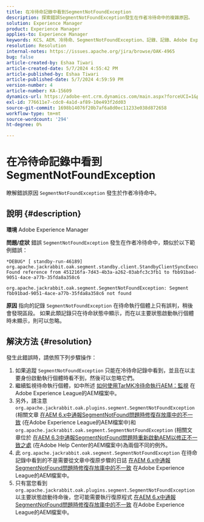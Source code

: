 ```yaml
---
title: 在冷待命記錄中看到SegmentNotFoundException
description: 探索錯誤SegmentNotFoundException發生在作者冷待命中的複雜原因。
solution: Experience Manager
product: Experience Manager
applies-to: Experience Manager
keywords: KCS、AEM、冷待命、SegmentNotFoundException、記錄、記錄、Adobe Experience Manager
resolution: Resolution
internal-notes: https://issues.apache.org/jira/browse/OAK-4965
bug: false
article-created-by: Eshaa Tiwari
article-created-date: 5/7/2024 4:55:42 PM
article-published-by: Eshaa Tiwari
article-published-date: 5/7/2024 4:59:59 PM
version-number: 4
article-number: KA-15609
dynamics-url: https://adobe-ent.crm.dynamics.com/main.aspx?forceUCI=1&pagetype=entityrecord&etn=knowledgearticle&id=a54c5aa3-920c-ef11-9f8a-6045bd006793
exl-id: 776611e7-cdc0-4a1d-af89-10e493f2dd03
source-git-commit: 1698b14076f20b7af6a8d0ec11233e038d872658
workflow-type: tm+mt
source-wordcount: '294'
ht-degree: 0%

---
```


# 在冷待命記錄中看到SegmentNotFoundException


瞭解錯誤原因 `SegmentNotFoundException` 發生於作者冷待命中。

## 說明 {#description}


<b>環境</b>
Adobe Experience Manager

<b>問題/症狀</b>
錯誤 `SegmentNotFoundException` 發生在作者冷待命中，類似於以下範例錯誤：


```
*DEBUG* [ standby-run-46189]  org.apache.jackrabbit.oak.segment.standby.client.StandbyClientSyncExecution Found reference from 451216fa-7d43-4b3a-a262-03abfc3c3fb1 to fbb91bad-9051-4ace-a77b-35fda8a358c6

org.apache.jackrabbit.oak.segment.SegmentNotFoundException: Segment fbb91bad-9051-4ace-a77b-35fda8a358c6 not found
```


<b>原因</b>
指向的記錄 `SegmentNotFoundException` 在待命執行個體上只有誤判，稍後會發現區段。
如果此類記錄只在待命狀態中顯示，而在以主要狀態啟動執行個體時未顯示，則可以忽略。




## 解決方法 {#resolution}


發生此錯誤時，請依照下列步驟操作：

1. 如果追蹤 `SegmentNotFoundException` 只能在冷待命記錄中看到，並且在以主要身份啟動執行個體時看不到，然後可以忽略它們。
2. 繼續監視待命執行個體，如中所述 [如何使用TarMK冷待命執行AEM：監視](https://docs.adobe.com/content/help/en/experience-manager-65/deploying/deploying/tarmk-cold-standby.html#monitoring) 在Adobe Experience League的AEM檔案中。
3. 另外，請注意 `org.apache.jackrabbit.oak.plugins.segment.SegmentNotFoundException` (相關文章 [在AEM 6.x中通報SegmentNotFound問題時修復存放庫中的不一致](https://helpx.adobe.com/experience-manager/kb/fix-inconsistencies-in-the-repository-when-segmentnotfound-issue.html) (在Adobe Experience League的AEM檔案中)和 `org.apache.jackrabbit.oak.segment.SegmentNotFoundException` (相關文章位於 [在AEM 6.3中通報SegmentNotFound問題時重新啟動AEM以修正不一致之處](https://helpx.adobe.com/au/experience-manager/kb/fix-inconsistencies-by-restarting-AEM-when-segmentNotFound-issue-is-reported-in-AEM.html) (在Adobe Help Center的AEM檔案中)為兩個不同的例外。
4. 此 `org.apache.jackrabbit.oak.segment.SegmentNotFoundException` 在待命記錄中看到的不是需要從文章中復原步驟的日誌 [在AEM 6.x中通報SegmentNotFound問題時修復存放庫中的不一致](https://helpx.adobe.com/experience-manager/kb/fix-inconsistencies-in-the-repository-when-segmentnotfound-issue.html) 在Adobe Experience League的AEM檔案中。
5. 只有當您看到 `org.apache.jackrabbit.oak.plugins.segment.SegmentNotFoundException` 以主要狀態啟動待命後，您可能需要執行復原程式 [在AEM 6.x中通報SegmentNotFound問題時修復存放庫中的不一致](https://helpx.adobe.com/experience-manager/kb/fix-inconsistencies-in-the-repository-when-segmentnotfound-issue.html) 在Adobe Experience League的AEM檔案中。
